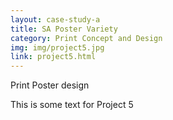 ```yaml
---
layout: case-study-a
title: SA Poster Variety
category: Print Concept and Design
img: img/project5.jpg
link: project5.html
---
```


Print Poster design 

This is some text for Project 5